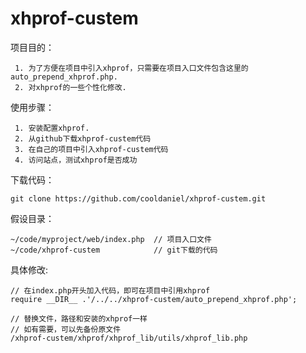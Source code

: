 # xhprof-custem

项目目的：

```
 1. 为了方便在项目中引入xhprof，只需要在项目入口文件包含这里的auto_prepend_xhprof.php.
 2. 对xhprof的一些个性化修改.
```

使用步骤：

```
 1. 安装配置xhprof.
 2. 从github下载xhprof-custem代码
 3. 在自己的项目中引入xhprof-custem代码
 4. 访问站点，测试xhprof是否成功
```

下载代码：

```
git clone https://github.com/cooldaniel/xhprof-custem.git
```

假设目录：

```
~/code/myproject/web/index.php	// 项目入口文件
~/code/xhprof-custem			// git下载的代码
```

具体修改:

```
// 在index.php开头加入代码，即可在项目中引用xhprof
require __DIR__ .'/../../xhprof-custem/auto_prepend_xhprof.php';

// 替换文件，路径和安装的xhprof一样
// 如有需要，可以先备份原文件
/xhprof-custem/xhprof/xhprof_lib/utils/xhprof_lib.php
```